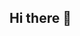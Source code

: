 ## Hi there 👋

<!--
**lmsu/lmsu** es un ✨ repositorio _especial_ ✨ porque su 'README.md' 
(este archivo) aparece en tu perfil de GitHub.

Aquí tienes algunas ideas para empezar:

- 🔭 Actualmente estoy trabajando en ...
- 🌱 Actualmente estoy aprendiendo ...
- 👯 Estoy buscando colaborar en ...
- 🤔 Estoy buscando ayuda con ...
- 💬 Pregúntame sobre ...
- 📫 Cómo contactar conmigo: ...
- 😄 Pronombres: ...
- ⚡ Dato curioso: ...

-->
